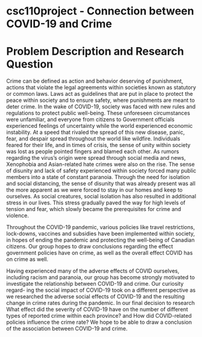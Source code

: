 # csc110project - Connection between COVID-19 and Crime

# Problem Description and Research Question
Crime can be defined as action and behavior deserving of punishment, actions that violate the legal agreements within societies known as statutory or common laws. Laws act as guidelines that are put in place to protect the peace within society and to ensure safety, where punishments are meant to deter crime. In the wake of COVID-19, society was faced with new rules and regulations to protect public well-being. These unforeseen circumstances were unfamiliar, and everyone from citizens to Government officials experienced feelings of uncertainty while the world experienced economic instability. At a speed that rivaled the spread of this new disease, panic, fear, and despair spread throughout the world like wildfire. Individuals feared for their life, and in times of crisis, the sense of unity within society was lost as people pointed fingers and blamed each other. As rumors regarding the virus’s origin were spread through social media and news, Xenophobia and Asian-related hate crimes were also on the rise. The sense of disunity and lack of safety experienced within society forced many public members into a state of constant paranoia. Through the need for isolation and social distancing, the sense of disunity that was already present was all the more apparent as we were forced to stay in our homes and keep to ourselves. As social creatures, social isolation has also resulted in additional stress in our lives. This stress gradually paved the way for high levels of tension and fear, which slowly became the prerequisites for crime and violence.

Throughout the COVID-19 pandemic, various policies like travel restrictions, lock-downs, vaccines and subsidies have been implemented within society, in hopes of ending the pandemic and protecting the well-being of Canadian citizens. Our group hopes to draw conclusions regarding the effect government policies have on crime, as well as the overall effect COVID has on crime as well.

Having experienced many of the adverse effects of COVID ourselves, including racism and paranoia, our group has become strongly motivated to investigate the relationship between COVID-19 and crime. Our curiosity regard- ing the social impact of COVID-19 took on a different perspective as we researched the adverse social effects of COVID-19 and the resulting change in crime rates during the pandemic. In our final decision to research What effect did the severity of COVID-19 have on the number of different types of reported crime within each province? and How did COVID-related policies influence the crime rate? We hope to be able to draw a conclusion of the association between COVID-19 and crime.
